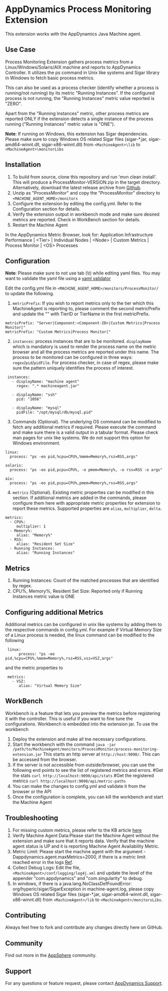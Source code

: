 # AppDynamics Process Monitoring Extension

This extension works with the AppDynamics Java Machine agent.

## Use Case
Process Monitoring Extension gathers process metrics from a Linux/Windows/Solaris/AIX machine and reports to AppDynamics Controller. It utilizes the ps command in Unix like systems and Sigar library in Windows to fetch basic process metrics.

This can also be used as a process checker (identify whether a process is running/not running) by its metric "Running Instances". If the configured process is not running, the "Running Instances" metric value reported is "ZERO".

Apart from the "Running Instances" metric, other process metrics are reported ONLY if the extension detects a single instance of the process running ("Running Instances" metric value is "ONE").

**Note**: If running on Windows, this extension has Sigar dependencies. Please make sure to copy Windows OS related Sigar files (sigar-*.jar, sigar-amd64-winnt.dll, sigar-x86-winnt.dll) from `<MachineAgent>\lib` to `<MachineAgent>\monitorLibs`

## Installation
1. To build from source, clone this repository and run 'mvn clean install'. This will produce a ProcessMonitor-VERSION.zip in the target directory. Alternatively, download the latest release archive from [Github](https://github.com/Appdynamics/process-monitoring-extension/releases/latest).
2. Unzip as "ProcessMonitor" and copy the "ProcessMonitor" directory to `<MACHINE_AGENT_HOME>/monitors`
3. Configure the extension by editing the config.yml. Refer to the Configuration section for details.
4. Verify the extension output in workbench mode and make sure desired metrics are reported. Check in WorkBench section for details.
5. Restart the Machine Agent

In the AppDynamics Metric Browser, look for: Application Infrastructure Performance  | \<Tier\> | Individual Nodes | \<Node\> | Custom Metrics | Process Monitor | \<OS\> Processes

## Configuration
**Note**: Please make sure to not use tab (\t) while editing yaml files. You may want to validate the yaml file using a [yaml validator](http://yamllint.com/)

Edit the config.yml file in `<MACHINE_AGENT_HOME>/monitors/ProcessMonitor/` to update the following.
 1. `metricPrefix`: If you wish to report metrics only to the tier which this MachineAgent is reporting to, please comment the second metricPrefix and update the "<Component-ID>" with TierID or TierName in the first metricPrefix.
   ```
   metricPrefix: "Server|Component:<Component-ID>|Custom Metrics|Process Monitor|"
   metricPrefix: "Custom Metrics|Process Monitor|"
   ```
 2. `instances`: process instances that are to be monitored. `displayName` which is mandatory is used to render the process name on the metric browser and all the process metrics are reported under this name. The process to be monitored can be configured in three ways: `regex`/`pid`/`pidFile`. 
   For process checker, in case of regex, please make sure the pattern uniquely identifies the process of interest.
   ```
    instances:
      - displayName: "machine agent"
        regex: ".* machineagent.jar"
    
      - displayName: "ssh"
        pid: "1056"
    
      - displayName: "mysql"
        pidFile: "/opt/mysql/db/mysql.pid"
   ```
 3. Commands (Optional). The underlying OS command can be modified to fetch any additional metrics if required. Please execute the command and make sure there is a valid output in a tabular format. Please check man pages for unix like systems. We do not support this option for Windows environment.
   ```
   linux:
     process: "ps -eo pid,%cpu=CPU%,%mem=Memory%,rsz=RSS,args"
      
   solaris:
     process: "ps -eo pid,pcpu=CPU%, -o pmem=Memory%, -o rss=RSS -o args"
      
   aix:
     process: "ps -eo pid,pcpu=CPU%,pmem=Memory%,rss=RSS,args"

   ```
 4. `metrics` (Optional). Existing metric properties can be modified in this section. If additional metrics are added in the commands, please configure them here with appropriate metric properties for extension to report these metrics. Supported properties are `alias`, `multiplier`, `delta`.
   ```
   metrics:
     - CPU%:
        multiplier: 1
     - Memory%:
        alias: "Memory%"
     - RSS:
        alias: "Resident Set Size"
     - Running Instances:
        alias: "Running Instances"
   ```
## Metrics
1. Running Instances: Count of the matched processes that are identified by regex.
2. CPU%, Memory%, Resident Set Size: Reported only if Running Instances metric value is ONE

## Configuring additional Metrics
Additional metrics can be configured in unix like systems by adding them to the respective commands in config.yml. For example if Virtual Memory Size of a Linux process is needed, the linux command can be modified to the following
```
 linux:
      process: "ps -eo pid,%cpu=CPU%,%mem=Memory%,rsz=RSS,vsz=VSZ,args"
```
and the metric properties to 
```
 metrics:
   - VSZ:
      alias: "Virtual Memory Size"
```

## WorkBench
Workbench is a feature that lets you preview the metrics before registering it with the controller. This is useful if you want to fine tune the configurations. Workbench is embedded into the extension jar.
To use the workbench

1. Deploy the extension and make all tne necessary configurations.
2. Start the workbench with the command
`java -jar /path/to/MachineAgent/monitors/ProcessMonitor/process-monitoring-extension.jar`
This starts an http server at `http://host:9090/`. This can be accessed from the browser.
3. If the server is not accessible from outside/browser, you can use the following end points to see the list of registered metrics and errors. #Get the stats `curl http://localhost:9090/api/stats` #Get the registered metrics `curl http://localhost:9090/api/metric-paths`
4. You can make the changes to config.yml and validate it from the browser or the API
5. Once the configuration is complete, you can kill the workbench and start the Machine Agent


## Troubleshooting
1. For missing custom metrics, please refer to the KB article [here](https://community.appdynamics.com/t5/Knowledge-Base/How-to-troubleshoot-missing-custom-metrics-or-extensions-metrics/ta-p/28695)
2. Verify Machine Agent Data:Please start the Machine Agent without the extension and make sure that it reports data. Verify that the machine agent status is UP and it is reporting Machine Agent Availability Metric.
3. Metric Limit: Please start the machine agent with the argument -Dappdynamics.agent.maxMetrics=2000, if there is a metric limit reached error in the logs [Ref](http://docs.appdynamics.com/display/PRO14S/Metrics+Limits).
4. Collect Debug Logs: Edit the file, `<MachineAgent>/conf/logging/log4j.xml` and update the level of the appender "com.appdynamics" and "com.singularity" to debug.
5. In windows, if there is a java.lang.NoClassDefFoundError: org/hyperic/sigar/SigarException in machine-agent.log, please copy Windows OS related Sigar files (sigar-*.jar, sigar-amd64-winnt.dll, sigar-x86-winnt.dll) from `<MachineAgent>/lib` to `<MachineAgent>/monitorsLibs`.

## Contributing
Always feel free to fork and contribute any changes directly here on GitHub.

## Community

Find out more in the [AppSphere](https://www.appdynamics.com/community/exchange/extension/process-monitoring-extension/) community.

## Support

For any questions or feature request, please contact [AppDynamics Support](mailto:help@appdynamics.com).
